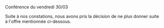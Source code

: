Conférence du vendredi 30/03

Suite à nos constations, nous avons pris la décision de ne plus donner suite à l'offre mentionnée ci-dessous.
